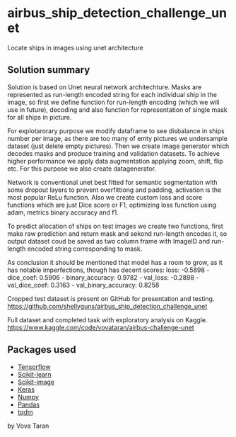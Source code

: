 # airbus_ship_detection_challenge_unet
Locate ships in images using unet architecture

## Solution summary
Solution is based on Unet neural network architechture. Masks are represented as run-length encoded string for each individual ship in the image, so first we define function for run-length encoding (which we  will use in future), decoding and also function for representation of single mask for all ships in picture. 

For explotarorary purpose we modify dataframe to see disbalance in ships number per image, as there are too many of emty pictures we undersample dataset (just delete empty pictures). Then we create image generator which decodes masks and produce training and validation datasets. To achieve higher performance we apply data augmentation applying zoom, shift, flip etc. For this purpose we also create datagenerator.

Network is conventional unet best fitted for semantic segmentation with some dropout layers to prevent overfittiong and padding, activation is the most popular ReLu function. Also we create custom loss and score functions which are just Dice score or F1, optimizing loss function using adam, metrics binary accuracy and f1.

To predict allocation of ships on test images we create two functions, first make raw prediction and return mask and sekond run-length encodes it, so output dataset coud be saved as two column frame with ImageID and run-length encoded string corresponding to mask.

As conclusion it should be mentioned that model has a room to grow, as it has notable imperfections, though has decent scores: loss: -0.5898 - dice_coef: 0.5906 - binary_accuracy: 0.9782 - val_loss: -0.2898 - val_dice_coef: 0.3163 - val_binary_accuracy: 0.8258

Cropped test dataset is present on GitHub for presentation and testing.
https://github.com/shellyguns/airbus_ship_detection_challenge_unet

Full dataset and completed task with exploratory analysis on Kaggle.
https://www.kaggle.com/code/vovataran/airbus-challenge-unet

## Packages used
- [Tensorflow](https://www.tensorflow.org/)
- [Scikit-learn](http://scikit-learn.org)
- [Scikit-image](https://scikit-image.org/)
- [Keras](https://keras.io/)
- [Numpy](http://www.numpy.org/)
- [Pandas](https://pandas.pydata.org/)
- [tqdm](https://tqdm.github.io/)


by Vova Taran
